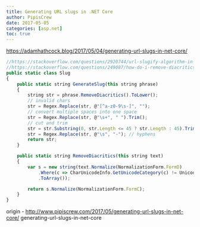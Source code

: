 ```yaml
---
title: Generating URL slugs in .NET Core
author: PipisCrew
date: 2017-05-05
categories: [asp.net]
toc: true
---
```


https://adamhathcock.blog/2017/05/04/generating-url-slugs-in-net-core/

```js
//https://stackoverflow.com/questions/2920744/url-slugify-algorithm-in-c
//https://stackoverflow.com/questions/249087/how-do-i-remove-diacritics-accents-from-a-string-in-net
public static class Slug
{
    public static string GenerateSlug(this string phrase)
    {
        string str = phrase.RemoveDiacritics().ToLower();
        // invalid chars           
        str = Regex.Replace(str, @"[^a-z0-9\s-]", "");
        // convert multiple spaces into one space   
        str = Regex.Replace(str, @"\s+", " ").Trim();
        // cut and trim 
        str = str.Substring(0, str.Length <= 45 ? str.Length : 45).Trim();
        str = Regex.Replace(str, @"\s", "-"); // hyphens   
        return str;
    }

    public static string RemoveDiacritics(this string text)
    {
        var s = new string(text.Normalize(NormalizationForm.FormD)
            .Where(c => CharUnicodeInfo.GetUnicodeCategory(c) != UnicodeCategory.NonSpacingMark)
            .ToArray());

        return s.Normalize(NormalizationForm.FormC);
    }
}
```

origin - http://www.pipiscrew.com/2017/05/generating-url-slugs-in-net-core/ generating-url-slugs-in-net-core